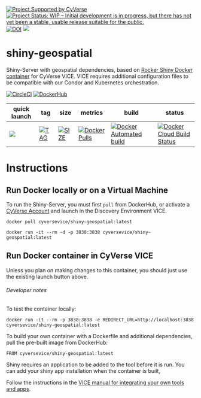 [![Project Supported by CyVerse](https://img.shields.io/badge/Supported%20by-CyVerse-blue.svg)](https://learning.cyverse.org/projects/vice/en/latest/) [![Project Status: WIP – Initial development is in progress, but there has not yet been a stable, usable release suitable for the public.](https://www.repostatus.org/badges/latest/wip.svg)](https://www.repostatus.org/#wip) [![DOI](https://zenodo.org/badge/DOI/10.5281/zenodo.3246936.svg)](https://doi.org/10.5281/zenodo.3246936) [![](https://images.microbadger.com/badges/license/cyversevice/shiny-geospatial.svg)](https://microbadger.com/images/cyversevice/shiny-geospatial)

# shiny-geospatial

Shiny-Server with geospatial dependencies, based on [Rocker Shiny Docker container](https://hub.docker.com/r/rocker/shiny) for CyVerse VICE. VICE requires additional configuration files to be compatible with our Condor and Kubernetes orchestration.

[![CircleCI](https://circleci.com/gh/cyverse-vice/shiny-geospatial.svg?style=svg)](https://circleci.com/gh/cyverse-vice/shiny-geospatial) [![DockerHub](https://img.shields.io/badge/DockerHub-brightgreen.svg?style=popout&logo=Docker)](https://hub.docker.com/r/cyversevice/shiny-geospatial)

quick launch | tag | size | metrics | build | status |  
------------ | --- | ---- | ------- | ------|--------|
<a href="https://de.cyverse.org/de/?type=quick-launch&quick-launch-id=12889c80-f38d-4737-bc38-1cda6badce39&app-id=203b0bc2-e2a5-11e8-9df7-008cfa5ae621" target="_blank"><img src="https://de.cyverse.org/Powered-By-CyVerse-blue.svg"></a> | [![TAG](https://images.microbadger.com/badges/version/cyversevice/shiny-geospatial.svg)](https://microbadger.com/images/cyversevice/shiny-geospatial) | [![SIZE](https://images.microbadger.com/badges/image/cyversevice/shiny-geospatial.svg)](https://microbadger.com/images/cyversevice/shiny-geospatial) | [![Docker Pulls](https://img.shields.io/docker/pulls/cyversevice/shiny-geospatial?color=blue&logo=docker&logoColor=white)](https://hub.docker.com/r/cyversevice/shiny-geospatial) | [![Docker Automated build](https://img.shields.io/docker/automated/cyversevice/shiny-geospatial?color=blue&logo=docker&logoColor=white)](https://hub.docker.com/r/cyversevice/shiny-geospatial) | [![Docker Cloud Build Status](https://img.shields.io/docker/cloud/build/cyversevice/shiny-geospatial?color=blue&logo=docker&logoColor=white)](https://hub.docker.com/r/cyversevice/shiny-geospatial) 

# Instructions

## Run Docker locally or on a Virtual Machine

To run the Shiny-Server, you must first `pull` from DockerHub, or activate a [CyVerse Account](https://user.cyverse.org/services/mine) and launch in the Discovery Environment VICE.

```
docker pull cyversevice/shiny-geospatial:latest
```

```
docker run -it --rm -d -p 3838:3838 cyversevice/shiny-geospatial:latest
```

## Run Docker container in CyVerse VICE

Unless you plan on making changes to this container, you should just use the existing launch button above. 

###### Developer notes

To test the container locally:

```
docker run -it --rm -p 3838:3838 -e REDIRECT_URL=http://localhost:3838 cyversevice/shiny-geospatial:latest
```

To build your own container with a Dockerfile and additional dependencies, pull the pre-built image from DockerHub:

```
FROM cyversevice/shiny-geospatial:latest
```

Shiny requires an application to be added to the tool before it is run. You can add your shiny app installation when the container is built, 

Follow the instructions in the [VICE manual for integrating your own tools and apps](https://cyverse-visual-interactive-computing-environment.readthedocs-hosted.com/en/latest/developer_guide/building.html).
